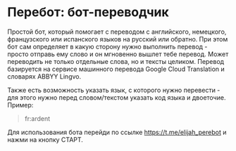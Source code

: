 # Перебот: бот-переводчик

Простой бот, который помогает с переводом с английского, немецкого, французского или испанского языков на русский или обратно. При этом бот сам определяет в какую сторону нужно выполнить перевод - просто отправь ему слово и он мгновенно вышлет тебе перевод. Может переводить не только отдельные слова, но и тексты целиком. Перевод базируется на сервисе машинного перевода Google Cloud Translation и словарях ABBYY Lingvo.

Также есть возможность указать язык, с которого нужно перевести - для этого нужно перед словом/текстом указать код языка и двоеточие. Пример:

>fr:ardent

Для использования бота перейди по ссылке https://t.me/elijah_perebot и нажми на кнопку СТАРТ.